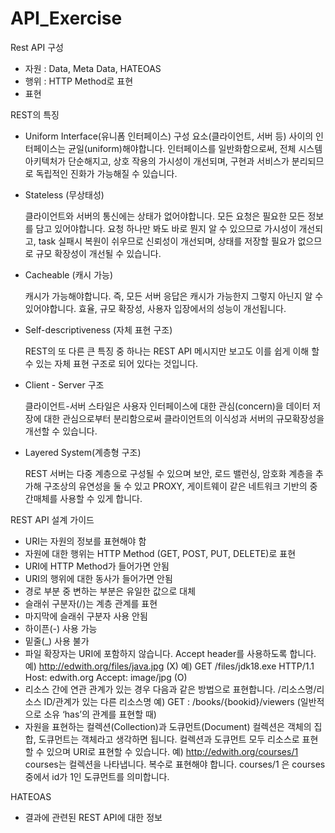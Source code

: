 # API_Exercise

Rest API 구성
- 자원 : Data, Meta Data, HATEOAS
- 행위 : HTTP Method로 표현
- 표현 


REST의 특징

- Uniform Interface(유니폼 인터페이스)
  구성 요소(클라이언트, 서버 등) 사이의 인터페이스는 균일(uniform)해야합니다.
  인터페이스를 일반화함으로써, 전체 시스템 아키텍처가 단순해지고, 상호 작용의 가시성이 개선되며, 
  구현과 서비스가 분리되므로 독립적인 진화가 가능해질 수 있습니다.

- Stateless (무상태성)

  클라이언트와 서버의 통신에는 상태가 없어야합니다. 모든 요청은 필요한 모든 정보를 담고 있어야합니다.
  요청 하나만 봐도 바로 뭔지 알 수 있으므로 가시성이 개선되고, task 실패시 복원이 쉬우므로 신뢰성이 개선되며,
  상태를 저장할 필요가 없으므로 규모 확장성이 개선될 수 있습니다.

- Cacheable (캐시 가능)

  캐시가 가능해야합니다. 즉, 모든 서버 응답은 캐시가 가능한지 그렇지 아닌지 알 수 있어야합니다. 
  효율, 규모 확장성, 사용자 입장에서의  성능이 개선됩니다.
  
- Self-descriptiveness (자체 표현 구조)

  REST의 또 다른 큰 특징 중 하나는 REST API 메시지만 보고도 이를 쉽게 이해 할 수 있는 
  자체 표현 구조로 되어 있다는 것입니다.

- Client - Server 구조

  클라이언트-서버 스타일은 사용자 인터페이스에 대한 관심(concern)을 데이터 저장에 대한 관심으로부터 분리함으로써
  클라이언트의 이식성과 서버의 규모확장성을 개선할 수 있습니다.

- Layered System(계층형 구조)

  REST 서버는 다중 계층으로 구성될 수 있으며 보안, 로드 밸런싱, 암호화 계층을 추가해 구조상의 유연성을 둘 수 있고
  PROXY, 게이트웨이 같은 네트워크 기반의 중간매체를 사용할 수 있게 합니다.
  
 
REST API 설계 가이드
- URI는 자원의 정보를 표현해야 함
- 자원에 대한 행위는 HTTP Method (GET, POST, PUT, DELETE)로 표현
- URI에 HTTP Method가 들어가면 안됨
- URI의 행위에 대한 동사가 들어가면 안됨
- 경로 부분 중 변하는 부분은 유일한 값으로 대체 
- 슬래쉬 구분자(/)는 계층 관계를 표현
- 마지막에 슬래쉬 구분자 사용 안됨
- 하이픈(-) 사용 가능
- 밑줄(_) 사용 불가
- 파일 확장자는 URI에 포함하지 않습니다. Accept header를 사용하도록 합니다.
예) http://edwith.org/files/java.jpg (X)
예) GET /files/jdk18.exe HTTP/1.1 Host: edwith.org Accept: image/jpg (O)
- 리소스 간에 연관 관계가 있는 경우 다음과 같은 방법으로 표현합니다.
/리소스명/리소스 ID/관계가 있는 다른 리소스명
예) GET : /books/{bookid}/viewers (일반적으로 소유 ‘has’의 관계를 표현할 때)
- 자원을 표현하는 컬렉션(Collection)과 도큐먼트(Document)
컬렉션은 객체의 집합, 도큐먼트는 객체라고 생각하면 됩니다. 컬렉션과 도큐먼트 모두 리소스로 표현할 수 있으며 URI로 표현할 수 있습니다.
예) http://edwith.org/courses/1 
courses는 컬렉션을 나타냅니다. 복수로 표현해야 합니다. courses/1 은 courses중에서 id가 1인 도큐먼트를 의미합니다.

HATEOAS
- 결과에 관련된 REST API에 대한 정보





